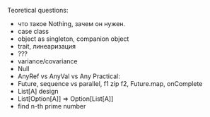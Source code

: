 Teoretical questions:
- что такое Nothing, зачем он нужен.
- case class
- object as singleton, companion object
- trait, линеаризация
- ???
- variance/covariance
- Null
- AnyRef vs AnyVal vs Any
Practical:
- Future, sequence vs parallel, f1 zip f2, Future.map, onComplete
- List[A] design
- List[Option[A]] => Option[List[A]]
- find n-th prime number
